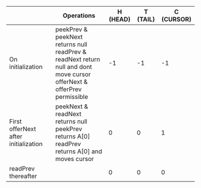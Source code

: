 |                                      | Operations                                                                                                                       | H (HEAD) | T (TAIL) | C (CURSOR) |
|--------------------------------------|----------------------------------------------------------------------------------------------------------------------------------|----------|----------|------------|
| On initialization                    | peekPrev & peekNext returns null<br/> readPrev & readNext return null and dont move cursor<br/>offerNext & offerPrev permissible | -1       | -1       | -1         |
| First offerNext after initialization | peekNext & readNext returns null<br/>peekPrev returns A[0]<br/>readPrev returns A[0] and moves cursor                            | 0        | 0        | 1          |
| readPrev thereafter                  |                                                                                                                                  | 0        | 0        | 0          |